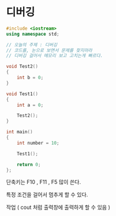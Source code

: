 # 디버깅

```cpp
#include <iostream>
using namespace std;

// 오늘의 주제 : 디버깅
// 코드를, 눈으로 보면서 문제를 찾지마라
// 디버깅 걸어서 메모리 보고 고치는게 빠르다.

void Test2()
{
	int b = 0;
}

void Test1()
{
	int a = 0;

	Test2();
}

int main()
{
	int number = 10;

	Test1();

	return 0;
};
```

단축키는 F10 , F11 , F5 많이 쓴다.

특정 조건을 걸어서 멈추게 할 수 있다.

작업 ( cout 처럼 출력창에 출력하게 할 수 있음 )

